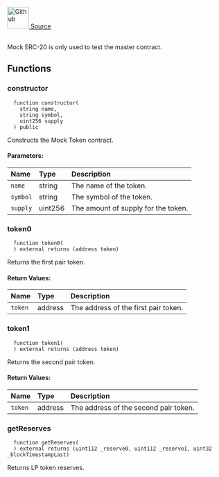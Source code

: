 <a href="https://github.com/solace-fi/solace-core/blob/main/contracts/mocks/MockSLP.sol"><img src="/img/github.svg" alt="Github" width="50px"/> Source</a><br/><br/>

Mock ERC-20 is only used to test the master contract.


## Functions
### constructor
```solidity
  function constructor(
    string name,
    string symbol,
    uint256 supply
  ) public
```
Constructs the Mock Token contract.


#### Parameters:
| Name | Type | Description                                                          |
| :--- | :--- | :------------------------------------------------------------------- |
|`name` | string | The name of the token.
|`symbol` | string | The symbol of the token.
|`supply` | uint256 | The amount of supply for the token.

### token0
```solidity
  function token0(
  ) external returns (address token)
```
Returns the first pair token.



#### Return Values:
| Name                           | Type          | Description                                                                  |
| :----------------------------- | :------------ | :--------------------------------------------------------------------------- |
|`token`| address | The address of the first pair token.
### token1
```solidity
  function token1(
  ) external returns (address token)
```
Returns the second pair token.



#### Return Values:
| Name                           | Type          | Description                                                                  |
| :----------------------------- | :------------ | :--------------------------------------------------------------------------- |
|`token`| address | The address of the second pair token.
### getReserves
```solidity
  function getReserves(
  ) external returns (uint112 _reserve0, uint112 _reserve1, uint32 _blockTimestampLast)
```
Returns LP token reserves.




